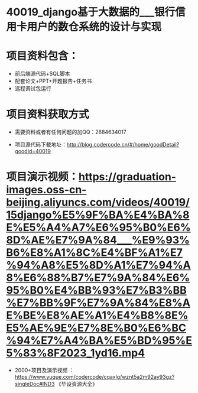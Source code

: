  #  40019_django基于大数据的___银行信用卡用户的数仓系统的设计与实现
 
 #  项目资料包含：
 *  前后端源代码+SQL脚本
 *  配套论文+PPT+开题报告+任务书
 *  远程调试包运行

 #  项目资料获取方式
 *  需要资料或者有任何问题的加QQ：2684634017

 *  项目源代码下载地址：http://blog.codercode.cn/#/home/goodDetail?goodId=40019
   
 #  项目演示视频：https://graduation-images.oss-cn-beijing.aliyuncs.com/videos/40019/15django%E5%9F%BA%E4%BA%8E%E5%A4%A7%E6%95%B0%E6%8D%AE%E7%9A%84___%E9%93%B6%E8%A1%8C%E4%BF%A1%E7%94%A8%E5%8D%A1%E7%94%A8%E6%88%B7%E7%9A%84%E6%95%B0%E4%BB%93%E7%B3%BB%E7%BB%9F%E7%9A%84%E8%AE%BE%E8%AE%A1%E4%B8%8E%E5%AE%9E%E7%8E%B0%E6%BC%94%E7%A4%BA%E5%BD%95%E5%83%8F2023_1yd16.mp4
          
 *  2000+项目及演示视频 ：https://www.yuque.com/codercode/cqaxlg/wznt5a2m92ay93gz?singleDoc#lND3 《毕设资源大全》
   
